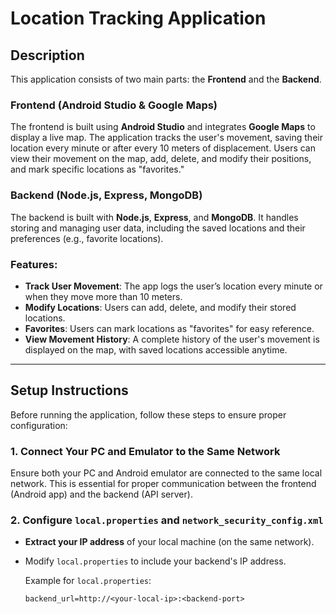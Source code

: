 # Location Tracking Application

## Description

This application consists of two main parts: the **Frontend** and the **Backend**.

### Frontend (Android Studio & Google Maps)
The frontend is built using **Android Studio** and integrates **Google Maps** to display a live map. The application tracks the user's movement, saving their location every minute or after every 10 meters of displacement. Users can view their movement on the map, add, delete, and modify their positions, and mark specific locations as "favorites."

### Backend (Node.js, Express, MongoDB)
The backend is built with **Node.js**, **Express**, and **MongoDB**. It handles storing and managing user data, including the saved locations and their preferences (e.g., favorite locations).

### Features:
- **Track User Movement**: The app logs the user’s location every minute or when they move more than 10 meters.
- **Modify Locations**: Users can add, delete, and modify their stored locations.
- **Favorites**: Users can mark locations as "favorites" for easy reference.
- **View Movement History**: A complete history of the user's movement is displayed on the map, with saved locations accessible anytime.

---

## Setup Instructions

Before running the application, follow these steps to ensure proper configuration:

### 1. **Connect Your PC and Emulator to the Same Network**
Ensure both your PC and Android emulator are connected to the same local network. This is essential for proper communication between the frontend (Android app) and the backend (API server).

### 2. **Configure `local.properties` and `network_security_config.xml`**

- **Extract your IP address** of your local machine (on the same network).
- Modify `local.properties` to include your backend's IP address.
  
  Example for `local.properties`:
  ```properties
  backend_url=http://<your-local-ip>:<backend-port>
